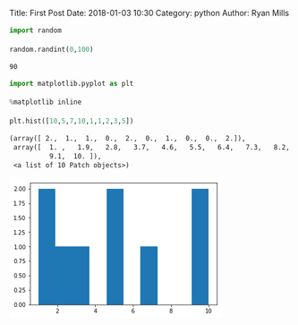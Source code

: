 Title: First Post
Date: 2018-01-03 10:30
Category: python
Author: Ryan Mills


```python
import random

random.randint(0,100)
```




    90




```python
import matplotlib.pyplot as plt

%matplotlib inline

plt.hist([10,5,7,10,1,1,2,3,5])
```




    (array([ 2.,  1.,  1.,  0.,  2.,  0.,  1.,  0.,  0.,  2.]),
     array([  1. ,   1.9,   2.8,   3.7,   4.6,   5.5,   6.4,   7.3,   8.2,
              9.1,  10. ]),
     <a list of 10 Patch objects>)




![png](images/firstpost_2_1.png)

